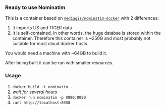 ### Ready to use Nominatim

This is a container based on [`mediagis/nominatim-docker`](https://github.com/mediagis/nominatim-docker) with 2 differences:

1. It imports US and TIGER data
2. It is self-contained. In other words, the huge databse is stored within the container.
Therefore this container is ~250G and most probably not suitable for most cloud docker hosts.

You would need a machine with ~64GB to build it.

After being built it can be run with smaller resources.

### Usage

1. `docker build -t nominatim .`
2. _wait for several hours_
3. `docker run nominatim -p 8080:8080`
4.  `curl http://localhost:8080`
